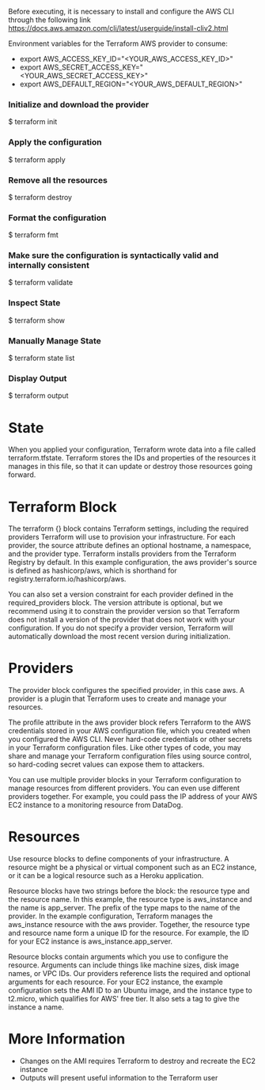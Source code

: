 Before executing, it is necessary to install and configure the AWS CLI through the following link
https://docs.aws.amazon.com/cli/latest/userguide/install-cliv2.html

Environment variables for the Terraform AWS provider to consume:
* export AWS_ACCESS_KEY_ID="<YOUR_AWS_ACCESS_KEY_ID>"
* export AWS_SECRET_ACCESS_KEY="<YOUR_AWS_SECRET_ACCESS_KEY>"
* export AWS_DEFAULT_REGION="<YOUR_AWS_DEFAULT_REGION>"

### Initialize and download the provider
$ terraform init

### Apply the configuration
$ terraform apply

### Remove all the resources
$ terraform destroy

### Format the configuration
$ terraform fmt

### Make sure the configuration is syntactically valid and internally consistent
$ terraform validate

### Inspect State
$ terraform show

### Manually Manage State
$ terraform state list

### Display Output
$ terraform output

# State
When you applied your configuration, Terraform wrote data into a file called terraform.tfstate. Terraform stores the IDs and properties of the resources it manages in this file, so that it can update or destroy those resources going forward.

# Terraform Block
The terraform {} block contains Terraform settings, including the required providers Terraform will use to provision your infrastructure. For each provider, the source attribute defines an optional hostname, a namespace, and the provider type. Terraform installs providers from the Terraform Registry by default. In this example configuration, the aws provider's source is defined as hashicorp/aws, which is shorthand for registry.terraform.io/hashicorp/aws.

You can also set a version constraint for each provider defined in the required_providers block. The version attribute is optional, but we recommend using it to constrain the provider version so that Terraform does not install a version of the provider that does not work with your configuration. If you do not specify a provider version, Terraform will automatically download the most recent version during initialization.

# Providers
The provider block configures the specified provider, in this case aws. A provider is a plugin that Terraform uses to create and manage your resources.

The profile attribute in the aws provider block refers Terraform to the AWS credentials stored in your AWS configuration file, which you created when you configured the AWS CLI. Never hard-code credentials or other secrets in your Terraform configuration files. Like other types of code, you may share and manage your Terraform configuration files using source control, so hard-coding secret values can expose them to attackers.

You can use multiple provider blocks in your Terraform configuration to manage resources from different providers. You can even use different providers together. For example, you could pass the IP address of your AWS EC2 instance to a monitoring resource from DataDog.

# Resources
Use resource blocks to define components of your infrastructure. A resource might be a physical or virtual component such as an EC2 instance, or it can be a logical resource such as a Heroku application.

Resource blocks have two strings before the block: the resource type and the resource name. In this example, the resource type is aws_instance and the name is app_server. The prefix of the type maps to the name of the provider. In the example configuration, Terraform manages the aws_instance resource with the aws provider. Together, the resource type and resource name form a unique ID for the resource. For example, the ID for your EC2 instance is aws_instance.app_server.

Resource blocks contain arguments which you use to configure the resource. Arguments can include things like machine sizes, disk image names, or VPC IDs. Our providers reference lists the required and optional arguments for each resource. For your EC2 instance, the example configuration sets the AMI ID to an Ubuntu image, and the instance type to t2.micro, which qualifies for AWS' free tier. It also sets a tag to give the instance a name.

# More Information
* Changes on the AMI requires Terraform to destroy and recreate the EC2 instance
* Outputs will present useful information to the Terraform user